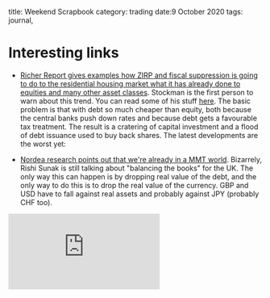 title: Weekend Scrapbook
category: trading
date:9 October 2020
tags: journal, 


# Interesting links

* [Richer Report gives examples how ZIRP and fiscal suppression is going to do to the residential housing market what it has already done to equities and many other asset classes](https://wolfstreet.com/2020/10/08/the-big-boys-are-back-financializing-single-family-houses/).
Stockman is the first person to warn about this trend. You can read some of his stuff [here](https://www.davidstockmanscontracorner.com/the-financialization-of-american-business-how-cheap-debt-fuels-the-bubble/). The basic problem is that with debt so much cheaper than equity, both because the central banks push down rates and because debt gets a favourable tax treatment. The result is a cratering of capital investment and a flood of debt issuance used to buy back shares. The latest developments are the worst yet:

* [Nordea research points out that we're already in a MMT world](https://corporate.nordea.com/article/60553/fx-weekly-this-is-mmt-how-should-you-trade-it). Bizarrely, Rishi Sunak is still talking about "balancing the books" for the UK. The only way this can happen is by dropping real value of the debt, and the only way to do this is to drop the real value of the currency. GBP and USD have to fall against real assets and probably against JPY (probably CHF too).

<div class="embed-container"><iframe src="https://fred.stlouisfed.org/graph/graph-landing.php?g=wA8Y&width=670&height=475" scrolling="no" frameborder="0" style="overflow:hidden;" allowTransparency="true" loading="lazy"></iframe></div><script src="https://fred.stlouisfed.org/graph/js/embed.js" type="text/javascript"></script>

